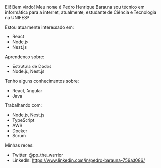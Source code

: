 Eii! Bem vindo! Meu nome é Pedro Henrique Barauna sou técnico em informática para a internet, atualmente, estudante de Ciência e Tecnologia na UNIFESP

Estou atualmente interessado em:
- React
- Node.js
- Nest.js

Aprendendo sobre:
- Estrutura de Dados
- Node.js, Nest.js

Tenho alguns conhecimentos sobre:
- React, Angular
- Java

Trabalhando com:

- Node.js, Nest.js
- TypeScript
- AWS
- Docker
- Scrum

Minhas redes:
- Twitter: @pp_the_warrior
- LinkedIn: https://www.linkedin.com/in/pedro-barauna-759a3086/
